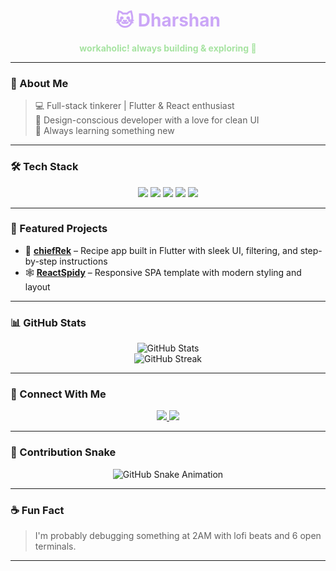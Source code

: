 <div align="center">
  <h1 style="color:#cba6f7;">🐱 Dharshan </h1>
  <p style="color:#a6e3a1;"><strong>workaholic! always building & exploring 🌌</strong></p>
</div>

---

### 🌸 About Me

> 💻 Full-stack tinkerer | Flutter & React enthusiast  
> 🎨 Design-conscious developer with a love for clean UI  
> 🌱 Always learning something new  

---

### 🛠️ Tech Stack

<p align="center">
  <img src="https://img.shields.io/badge/Flutter-94e2d5?style=for-the-badge&logo=flutter&logoColor=black" />
  <img src="https://img.shields.io/badge/Dart-f5c2e7?style=for-the-badge&logo=dart&logoColor=black" />
  <img src="https://img.shields.io/badge/React-f38ba8?style=for-the-badge&logo=react&logoColor=black" />
  <img src="https://img.shields.io/badge/JavaScript-f9e2af?style=for-the-badge&logo=javascript&logoColor=black" />
  <img src="https://img.shields.io/badge/Firebase-fab387?style=for-the-badge&logo=firebase&logoColor=black" />
</p>

---

### 🚀 Featured Projects

- 🎯 [**chiefRek**](https://github.com/shanxn/chiefRek) – Recipe app built in Flutter with sleek UI, filtering, and step-by-step instructions  
- 🕸️ [**ReactSpidy**](https://github.com/shanxn/ReactSpidy) – Responsive SPA template with modern styling and layout  
<!-- You can add more project links here -->

---

### 📊 GitHub Stats

<p align="center">
  <img src="https://github-readme-stats.vercel.app/api?username=shanxn&show_icons=true&theme=catppuccin_mocha&hide_border=true&border_radius=12" alt="GitHub Stats" />
  <br />
  <img src="https://github-readme-streak-stats.herokuapp.com?user=shanxn&theme=catppuccin-mocha&hide_border=true&date_format=M%20j%5B%2C%20Y%5D" alt="GitHub Streak" />
</p>

---

### 💬 Connect With Me

<p align="center">
  <a href="https://www.linkedin.com/in/dharshanxn">
    <img src="https://img.shields.io/badge/LinkedIn-89b4fa?style=for-the-badge&logo=linkedin&logoColor=black" />
  </a>
  <a href="https://www.instagram.com/dharshanxn">
    <img src="https://img.shields.io/badge/Instagram-f38ba8?style=for-the-badge&logo=instagram&logoColor=black" />
  </a>
</p>

---

### 🐍 Contribution Snake

<p align="center">
  <img src="https://raw.githubusercontent.com/shanxn/shanxn/output/github-contribution-grid-snake.svg" alt="GitHub Snake Animation" />
</p>

---

### ☕ Fun Fact

> I'm probably debugging something at 2AM with lofi beats and 6 open terminals.

---

<!-- Theme inspired by Catppuccin Mocha -->
